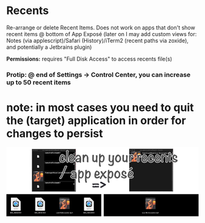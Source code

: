 # Recents

Re-arrange or delete Recent Items. Does not work on apps that don't show recent items @ bottom of App Exposé (later on I may add custom views for: Notes (via applescript)/Safari (History)/iTerm2 (recent paths via zoxide), and potentially a Jetbrains plugin)

**Permissions:** requires "Full Disk Access" to access recents file(s)

### Protip: @ end of Settings -> Control Center, you can increase up to 50 recent items

# note: in most cases you need to quit the (target) application in order for changes to persist

![App Exposé goes from 3 recent items to 1. (via deletion)](preview.png)

